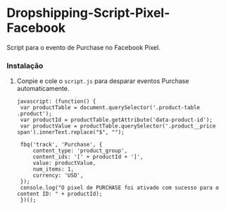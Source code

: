 # Dropshipping-Script-Pixel-Facebook
Script para o evento de Purchase no Facebook Pixel.

### Instalação

1. Conpie e cole o `script.js` para desparar eventos Purchase automaticamente.
   ```JS
   javascript: (function() {
    var productTable = document.querySelector('.product-table .product');
    var productId = productTable.getAttribute('data-product-id');
    var productValue = productTable.querySelector('.product__price span').innerText.replace("$", "");

    fbq('track', 'Purchase', {
        content_type: 'product_group',
        content_ids: '[' + productId + ']',
        value: productValue,
        num_items: 1,
        currency: 'USD',
    });
    console.log("O pixel de PURCHASE foi ativado com sucesso para o content ID: " + productId);
    })();
   ```
